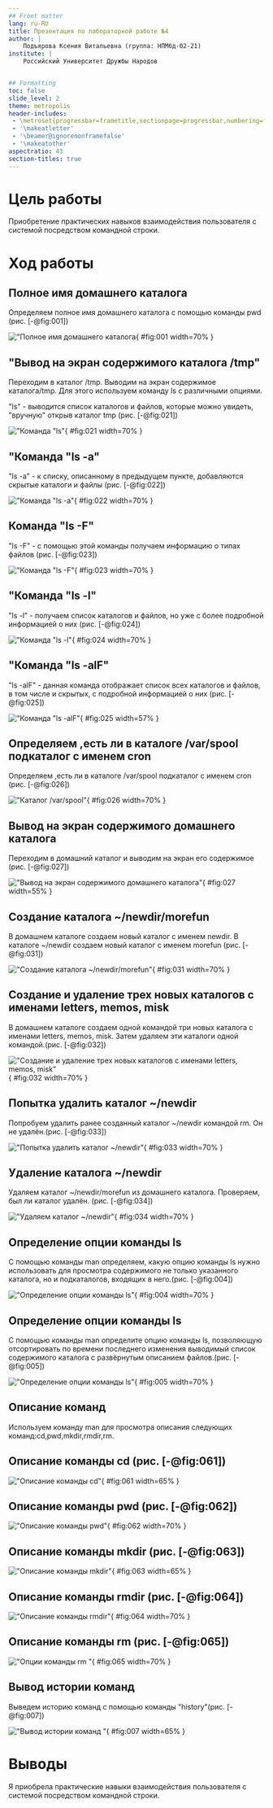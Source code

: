 ```yaml
---
## Front matter
lang: ru-RU
title: Презентация по лабораторной работе №4
author: |
	Подъярова Ксения Витальевна (группа: НПМбд-02-21)
institute: |
	Российский Университет Дружбы Народов


## Formatting
toc: false
slide_level: 2
theme: metropolis
header-includes: 
 - \metroset{progressbar=frametitle,sectionpage=progressbar,numbering=fraction}
 - '\makeatletter'
 - '\beamer@ignorenonframefalse'
 - '\makeatother'
aspectratio: 43
section-titles: true
---
```



# Цель работы

Приобретение практических навыков взаимодействия пользователя с системой посредством командной строки.


# Ход работы

## Полное имя домашнего каталога

Определяем полное имя домашнего каталога с помощью команды pwd (рис. [-@fig:001])

!["Полное имя домашнего каталога](image/1.png){ #fig:001 width=70% }


## "Вывод на экран содержимого каталога /tmp"

Переходим в каталог /tmp. Выводим на экран содержимое каталога/tmp. Для этого используем команду ls с различными опциями.

"ls" - выводится список каталогов и файлов, которые можно увидеть, "вручную" открыв каталог tmp (рис. [-@fig:021])

!["Команда "ls"](image/21.png){ #fig:021 width=70% }

## "Команда "ls -а"

"ls -a"  - к списку, описанному в предыдущем пункте, добавляются скрытые каталоги и файлы (рис. [-@fig:022])

!["Команда "ls -а"](image/22.png){ #fig:022 width=70% }

## Команда "ls -F"

"ls -F" - с помощью этой команды получаем информацию о типах файлов (рис. [-@fig:023])

!["Команда "ls -F"](image/23.png){ #fig:023 width=70% }

## "Команда "ls -l"

"ls -l" - получаем список каталогов и файлов, но уже с более подробной информацией о них (рис. [-@fig:024])

!["Команда "ls -l"](image/24.png){ #fig:024 width=70% }

## "Команда "ls -alF"

"ls -alF" - данная команда отображает список всех каталогов и файлов, в том числе и скрытых, с подробной информацией о них (рис. [-@fig:025])

!["Команда "ls -alF"](image/25.png){ #fig:025 width=57% }

## Определяем ,есть ли в каталоге /var/spool подкаталог с именем cron

Определяем ,есть ли в каталоге /var/spool подкаталог с именем cron (рис. [-@fig:026])

!["Каталог /var/spool"](image/26.png){ #fig:026 width=70% }

## Вывод на экран содержимого домашнего каталога

Переходим в домашний каталог и выводим на экран его содержимое (рис. [-@fig:027])

!["Вывод на экран содержимого домашнего каталога"](image/27.png){ #fig:027 width=55% }


## Создание каталога ~/newdir/morefun

В домашнем каталоге создаем новый каталог с именем newdir. В каталоге ~/newdir создаем новый каталог с именем morefun (рис. [-@fig:031])

!["Создание каталога ~/newdir/morefun"](image/31.png){ #fig:031 width=70% }

## Создание и удаление трех новых каталогов с именами letters, memos, misk

В домашнем каталоге создаем одной командой три новых каталога с именами letters, memos, misk. Затем удаляем эти каталоги одной командой.(рис. [-@fig:032])

!["Создание и удаление трех новых каталогов с именами letters, memos, misk"](image/32.png){ #fig:032 width=70% }

## Попытка удалить каталог ~/newdir

Попробуем удалить ранее созданный каталог ~/newdir командой rm. Он не удалён.(рис. [-@fig:033])

!["Попытка удалить каталог ~/newdir"](image/33.png){ #fig:033 width=70% }

## Удаление каталога ~/newdir

Удаляем каталог ~/newdir/morefun из домашнего каталога. Проверяем, был ли каталог удалён. (рис. [-@fig:034])

!["Удаляем каталог ~/newdir"](image/34.png){ #fig:034 width=70% }


## Определение опции команды ls

С помощью команды man определяем, какую опцию команды ls нужно использовать для просмотра содержимого не только указанного каталога, но и подкаталогов, входящих в него.(рис. [-@fig:004])

!["Определение опции команды ls"](image/4.png){ #fig:004 width=70% }


## Определение опции команды ls

С помощью команды man определите опцию команды ls, позволяющую отсортировать по времени последнего изменения выводимый список содержимого каталога с развёрнутым описанием файлов.(рис. [-@fig:005])

!["Определение опции команды ls"](image/5.png){ #fig:005 width=70% }


## Описание команд

Используем команду man для просмотра описания следующих команд:cd,pwd,mkdir,rmdir,rm.

## Описание команды сd (рис. [-@fig:061])

!["Описание команды сd"](image/61.png){ #fig:061 width=65% }

## Описание команды pwd (рис. [-@fig:062])

!["Описание команды pwd"](image/62.png){ #fig:062 width=70% }

## Описание команды mkdir (рис. [-@fig:063])

!["Описание команды mkdir"](image/63.png){ #fig:063 width=65% }

## Описание команды rmdir (рис. [-@fig:064])

!["Описание команды rmdir"](image/64.png){ #fig:064 width=70% }

## Описание команды rm (рис. [-@fig:065])

!["Опции команды rm "](image/65.png){ #fig:065 width=70% }


## Вывод истории команд

Выведем историю команд с помощью команды "history"(рис. [-@fig:007])

!["Вывод истории команд "](image/7.png){ #fig:007 width=65% }

# Выводы

Я приобрела практические навыки взаимодействия пользователя с системой посредством командной строки.



